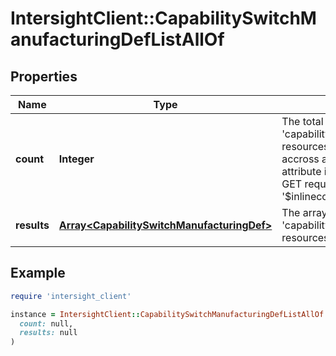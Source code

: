 # IntersightClient::CapabilitySwitchManufacturingDefListAllOf

## Properties

| Name | Type | Description | Notes |
| ---- | ---- | ----------- | ----- |
| **count** | **Integer** | The total number of &#39;capability.SwitchManufacturingDef&#39; resources matching the request, accross all pages. The &#39;Count&#39; attribute is included when the HTTP GET request includes the &#39;$inlinecount&#39; parameter. | [optional] |
| **results** | [**Array&lt;CapabilitySwitchManufacturingDef&gt;**](CapabilitySwitchManufacturingDef.md) | The array of &#39;capability.SwitchManufacturingDef&#39; resources matching the request. | [optional] |

## Example

```ruby
require 'intersight_client'

instance = IntersightClient::CapabilitySwitchManufacturingDefListAllOf.new(
  count: null,
  results: null
)
```

